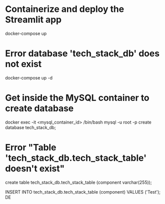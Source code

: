 # Containerize and deploy the Streamlit app
docker-compose up

# Error database 'tech_stack_db' does not exist
docker-compose up -d
# Get inside the MySQL container to create database
docker exec -it <mysql_container_id> /bin/bash
mysql -u root -p
create database tech_stack_db;

# Error "Table 'tech_stack_db.tech_stack_table' doesn't exist"
create table tech_stack_db.tech_stack_table (component varchar(255));

INSERT INTO tech_stack_db.tech_stack_table (component) VALUES ('Test');
DE
